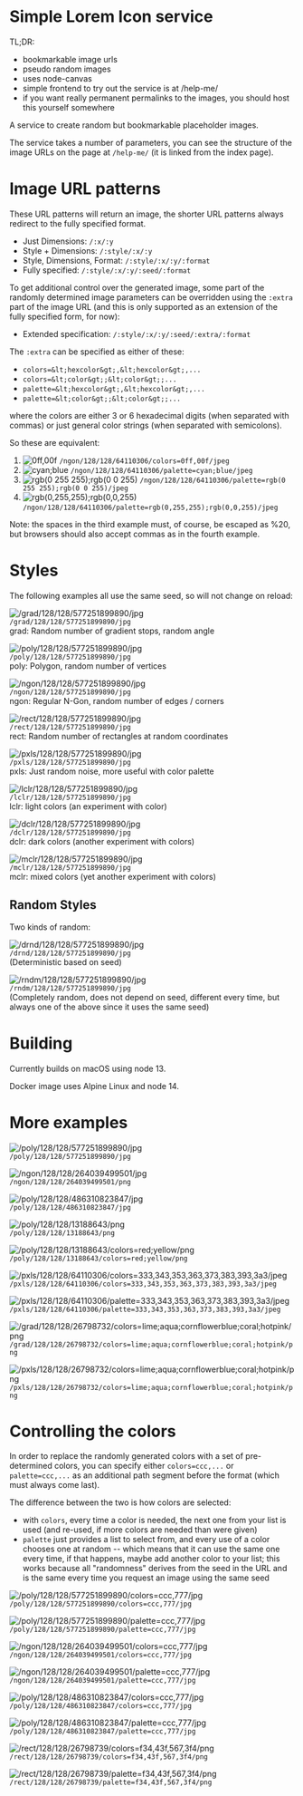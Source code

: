 
# Simple Lorem Icon service

TL;DR:

- bookmarkable image urls
- pseudo random images
- uses node-canvas
- simple frontend to try out the service is at /help-me/
- if you want really permanent permalinks to the images, 
  you should host this yourself somewhere


A service to create random but bookmarkable placeholder images.

The service takes a number of parameters, you can see the structure of
the image URLs on the page at `/help-me/` (it is linked from the index page).

# Image URL patterns

These URL patterns will return an image, the shorter URL patterns
always redirect to the fully specified format.

- Just Dimensions: `/:x/:y`
- Style + Dimensions: `/:style/:x/:y`
- Style, Dimensions, Format: `/:style/:x/:y/:format`
- Fully specified: `/:style/:x/:y/:seed/:format`

To get additional control over the generated image, some part
of the randomly determined image parameters can be overridden
using the `:extra` part of the image URL (and this is only supported
as an extension of the fully specified form, for now):

- Extended specification: `/:style/:x/:y/:seed/:extra/:format`

The `:extra` can be specified as either of these:

- `colors=&lt;hexcolor&gt;,&lt;hexcolor&gt;,...`
- `colors=&lt;color&gt;;&lt;color&gt;;...`
- `palette=&lt;hexcolor&gt;,&lt;hexcolor&gt;,...`
- `palette=&lt;color&gt;;&lt;color&gt;;...`

where the colors are either 3 or 6 hexadecimal digits (when separated with commas) or just general color strings (when separated with semicolons).

So these are equivalent:

1. ![0ff,00f](https://loremicon.com/ngon/16/16/64110306/colors=0ff,00f/jpeg) `/ngon/128/128/64110306/colors=0ff,00f/jpeg` 
1. ![cyan;blue](https://loremicon.com/ngon/16/16/64110306/colors=cyan;blue/jpeg) `/ngon/128/128/64110306/palette=cyan;blue/jpeg`
1. ![rgb(0 255 255);rgb(0 0 255)](https://loremicon.com/ngon/16/16/64110306/colors=cyan;blue/jpeg) `/ngon/128/128/64110306/palette=rgb(0 255 255);rgb(0 0 255)/jpeg`
1. ![rgb(0,255,255);rgb(0,0,255)](https://loremicon.com/ngon/16/16/64110306/colors=cyan;blue/jpeg) `/ngon/128/128/64110306/palette=rgb(0,255,255);rgb(0,0,255)/jpeg`

Note: the spaces in the third example must, of course, be escaped as %20, but browsers should also accept commas as in the fourth example.

# Styles

The following examples all use the same seed, so will not change on reload:

![/grad/128/128/577251899890/jpg](https://loremicon.com/grad/128/128/577251899890/jpg)
<br>`/grad/128/128/577251899890/jpg`
<br>grad: Random number of gradient stops, random angle

![/poly/128/128/577251899890/jpg](https://loremicon.com/poly/128/128/577251899890/jpg)
<br>`/poly/128/128/577251899890/jpg`
<br>poly: Polygon, random number of vertices

![/ngon/128/128/577251899890/jpg](https://loremicon.com/ngon/128/128/577251899890/jpg)
<br>`/ngon/128/128/577251899890/jpg`
<br>ngon: Regular N-Gon, random number of edges / corners

![/rect/128/128/577251899890/jpg](https://loremicon.com/rect/128/128/577251899890/jpg)
<br>`/rect/128/128/577251899890/jpg`
<br>rect: Random number of rectangles at random coordinates

![/pxls/128/128/577251899890/jpg](https://loremicon.com/pxls/128/128/577251899890/jpg)
<br>`/pxls/128/128/577251899890/jpg`
<br>pxls: Just random noise, more useful with color palette

![/lclr/128/128/577251899890/jpg](https://loremicon.com/lclr/128/128/577251899890/jpg)
<br>`/lclr/128/128/577251899890/jpg`
<br>lclr: light colors (an experiment with color)

![/dclr/128/128/577251899890/jpg](https://loremicon.com/dclr/128/128/577251899890/jpg)
<br>`/dclr/128/128/577251899890/jpg`
<br>dclr: dark colors (another experiment with colors)

![/mclr/128/128/577251899890/jpg](https://loremicon.com/mclr/128/128/577251899890/jpg)
<br>`/mclr/128/128/577251899890/jpg`
<br>mclr: mixed colors (yet another experiment with colors)

## Random Styles

Two kinds of random:

![/drnd/128/128/577251899890/jpg](https://loremicon.com/drnd/128/128/577251899890/jpg)
<br>`/drnd/128/128/577251899890/jpg`
<br>(Deterministic based on seed)

![/rndm/128/128/577251899890/jpg](https://loremicon.com/rndm/128/128/577251899890/jpg)
<br>`/rndm/128/128/577251899890/jpg`
<br>(Completely random, does not depend on seed, different every time, but always 
one of the above since it uses the same seed)

# Building

Currently builds on macOS using node 13.

Docker image uses Alpine Linux and node 14.



# More examples

![/poly/128/128/577251899890/jpg](https://loremicon.com/poly/128/128/577251899890/jpg)<br>`/poly/128/128/577251899890/jpg`

![/ngon/128/128/264039499501/jpg](https://loremicon.com/ngon/128/128/264039499501/png)<br>`/ngon/128/128/264039499501/png`

![/poly/128/128/486310823847/jpg](https://loremicon.com/poly/128/128/486310823847/jpg)<br>`/poly/128/128/486310823847/jpg`

![/poly/128/128/13188643/png](https://loremicon.com/poly/128/128/13188643/png)<br>`/poly/128/128/13188643/png`

![/poly/128/128/13188643/colors=red;yellow/png](https://loremicon.com/poly/128/128/13188643/colors=red;yellow/png)<br>`/poly/128/128/13188643/colors=red;yellow/png`

![/pxls/128/128/64110306/colors=333,343,353,363,373,383,393,3a3/jpeg](https://loremicon.com/pxls/128/128/64110306/colors=333,343,353,363,373,383,393,3a3/jpeg)<br>`/pxls/128/128/64110306/colors=333,343,353,363,373,383,393,3a3/jpeg`

![/pxls/128/128/64110306/palette=333,343,353,363,373,383,393,3a3/jpeg](https://loremicon.com/pxls/128/128/64110306/palette=333,343,353,363,373,383,393,3a3/jpeg)<br>`/pxls/128/128/64110306/palette=333,343,353,363,373,383,393,3a3/jpeg`

![/grad/128/128/26798732/colors=lime;aqua;cornflowerblue;coral;hotpink/png](https://loremicon.com/grad/128/128/26798732/colors=lime;aqua;cornflowerblue;coral;hotpink/png)<br>`/grad/128/128/26798732/colors=lime;aqua;cornflowerblue;coral;hotpink/png`

![/pxls/128/128/26798732/colors=lime;aqua;cornflowerblue;coral;hotpink/png](https://loremicon.com/pxls/128/128/26798732/colors=lime;aqua;cornflowerblue;coral;hotpink/png)<br>`/pxls/128/128/26798732/colors=lime;aqua;cornflowerblue;coral;hotpink/png`

# Controlling the colors

In order to replace the randomly generated colors with a set
of pre-determined colors, you can specify either 
`colors=ccc,...` or `palette=ccc,...` as an additional path
segment before the format (which must always come last).

The difference between the two is how colors are selected:

* with `colors`, every time a color is needed, the next one from your list is used (and re-used, if more colors are 
  needed than were given)
* `palette` just provides a list to select from, and every use of a color chooses one at random -- which means that it 
   can use the same one every time, if that happens, maybe add another color to your list; this works because all 
   "randomness" derives from the seed in the URL and is the same every time you request an image using the same seed

![/poly/128/128/577251899890/colors=ccc,777/jpg](https://loremicon.com/poly/128/128/577251899890/colors=ccc,777/jpg)<br>`/poly/128/128/577251899890/colors=ccc,777/jpg`

![/poly/128/128/577251899890/palette=ccc,777/jpg](https://loremicon.com/poly/128/128/577251899890/palette=ccc,777/jpg)<br>`/poly/128/128/577251899890/palette=ccc,777/jpg`

![/ngon/128/128/264039499501/colors=ccc,777/jpg](https://loremicon.com/ngon/128/128/264039499501/colors=ccc,777/jpg)<br>`/ngon/128/128/264039499501/colors=ccc,777/jpg`

![/ngon/128/128/264039499501/palette=ccc,777/jpg](https://loremicon.com/ngon/128/128/264039499501/palette=ccc,777/jpg)<br>`/ngon/128/128/264039499501/palette=ccc,777/jpg`

![/poly/128/128/486310823847/colors=ccc,777/jpg](https://loremicon.com/poly/128/128/486310823847/colors=ccc,777/jpg)<br>`/poly/128/128/486310823847/colors=ccc,777/jpg`

![/poly/128/128/486310823847/palette=ccc,777/jpg](https://loremicon.com/poly/128/128/486310823847/palette=ccc,777/jpg)<br>`/poly/128/128/486310823847/palette=ccc,777/jpg`

![/rect/128/128/26798739/colors=f34,43f,567,3f4/png](https://loremicon.com/rect/128/128/26798739/colors=f34,43f,567,3f4/png)<br>`/rect/128/128/26798739/colors=f34,43f,567,3f4/png`

![/rect/128/128/26798739/palette=f34,43f,567,3f4/png](https://loremicon.com/rect/128/128/26798739/palette=f34,43f,567,3f4/png)<br>`/rect/128/128/26798739/palette=f34,43f,567,3f4/png`

